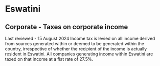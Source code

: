 # Eswatini
## Corporate - Taxes on corporate income
Last reviewed - 15 August 2024
Income tax is levied on all income derived from sources generated within or deemed to be generated within the country, irrespective of whether the recipient of the income is actually resident in Eswatini.
All companies generating income within Eswatini are taxed on that income at a flat rate of 27.5%.
